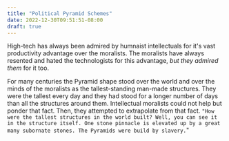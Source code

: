 ```yaml
---
title: "Political Pyramid Schemes"
date: 2022-12-30T09:51:51-08:00
draft: true
---
```


High-tech has always been admired by humnaist intellectuals for it's vast productivity advantage over the moralists. The moralists have always resented and hated the technologists for this advantage, _but they admired them_ for it too.

For many centuries the Pyramid shape stood over the world and over the minds of the moralists as the tallest-standing man-made structures. They were the tallest every day and they had stood for a longer number of days than all the structures around them. Intellectual moralists could not help but ponder that fact. Then, they attempted to extrapolate from that fact. `"How were the tallest structures in the world built? Well, you can see it in the structure itself. One stone pinnacle is elevated up by a great many subornate stones. The Pyramids were build by slavery.`"
